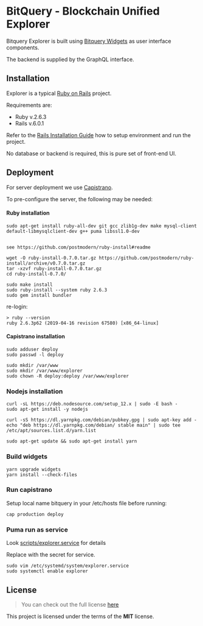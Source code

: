 BitQuery - Blockchain Unified Explorer
============

Bitquery Explorer is built using 
[Bitquery Widgets](https://github.com/bitquery/widgets) as user interface
components.

The backend is supplied by the GraphQL interface.


## Installation

Explorer is a typical [Ruby on Rails](https://rubyonrails.org/) project.

Requirements are:

- Ruby v.2.6.3
- Rails v.6.0.1

Refer to the [Rails Installation Guide](https://guides.rubyonrails.org/) how to setup environment and run the project.

No database or backend is required, this is pure set of front-end UI.


## Deployment

For server deployment we use [Capistrano](https://github.com/capistrano/capistrano).

To pre-configure the server, the following may be needed:

####  Ruby installation

```
sudo apt-get install ruby-all-dev git gcc zlib1g-dev make mysql-client default-libmysqlclient-dev g++ puma libssl1.0-dev


see https://github.com/postmodern/ruby-install#readme

wget -O ruby-install-0.7.0.tar.gz https://github.com/postmodern/ruby-install/archive/v0.7.0.tar.gz
tar -xzvf ruby-install-0.7.0.tar.gz
cd ruby-install-0.7.0/

sudo make install
sudo ruby-install --system ruby 2.6.3
sudo gem install bundler
```

re-login:
```
> ruby --version
ruby 2.6.3p62 (2019-04-16 revision 67580) [x86_64-linux]
```

####  Capistrano installation

```
sudo adduser deploy
sudo passwd -l deploy

sudo mkdir /var/www
sudo mkdir /var/www/explorer
sudo chown -R deploy:deploy /var/www/explorer
```

### Nodejs installation

```
curl -sL https://deb.nodesource.com/setup_12.x | sudo -E bash -
sudo apt-get install -y nodejs

curl -sS https://dl.yarnpkg.com/debian/pubkey.gpg | sudo apt-key add -
echo "deb https://dl.yarnpkg.com/debian/ stable main" | sudo tee /etc/apt/sources.list.d/yarn.list

sudo apt-get update && sudo apt-get install yarn
```

### Build widgets

```
yarn upgrade widgets
yarn install --check-files
```

### Run capistrano

Setup local name bitquery in your /etc/hosts file before running:

```
cap production deploy
```

### Puma run as service

Look [scripts/explorer.service](explorer.service) for details

Replace <PUT YOUR SECRET HERE> with the secret for service.

```
sudo vim /etc/systemd/system/explorer.service
sudo systemctl enable explorer
```

## License
>You can check out the full license [here](https://github.com/bitquery/explorer/blob/master/LICENSE)

This project is licensed under the terms of the **MIT** license.